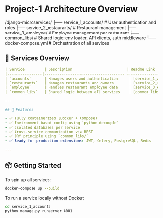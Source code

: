 # Project-1 Architecture Overview


/django-microservices/
├── service_1_accounts/ # User authentication and roles
├── service_2_restaurants/ # Restaurant management
├── service_3_employee/ # Employee management per restaurant
├── common_libs/ # Shared logic: env loader, API clients, auth middleware
└── docker-compose.yml # Orchestration of all services

## 🔌 Services Overview

```yaml
| Service         | Description                         | Readme Link                                      |
|----------------|------------------------------------- --------------------------------------------------|
| `accounts`      | Manages users and authentication     | [service_1_accounts/README.md](./service_1_accounts/README.md) |
| `restaurants`   | Manages restaurants and owners       | [service_2_restaurants/README.md](./service_2_restaurants/README.md) |
| `employee`      | Handles restaurant employee data     | [service_3_employee/README.md](./service_3_employee/README.md) |
| `common_libs`   | Shared logic between all services    | [common_libs/README.md](./common_libs/README.md) *(optional)* |

---

## 🚀 Features

- ✅ Fully containerized (Docker + Compose)
- ✅ Environment-based config using `python-decouple`
- ✅ Isolated databases per service
- ✅ Cross-service communication via REST
- ✅ DRY principle using `common_libs/`
- ✅ Ready for production extensions: JWT, Celery, PostgreSQL, Redis

---

```

## 📦 Getting Started
To spin up all services:

```bash
docker-compose up --build
```

To run a service locally without Docker:
```bash
cd service_1_accounts
python manage.py runserver 8001
```